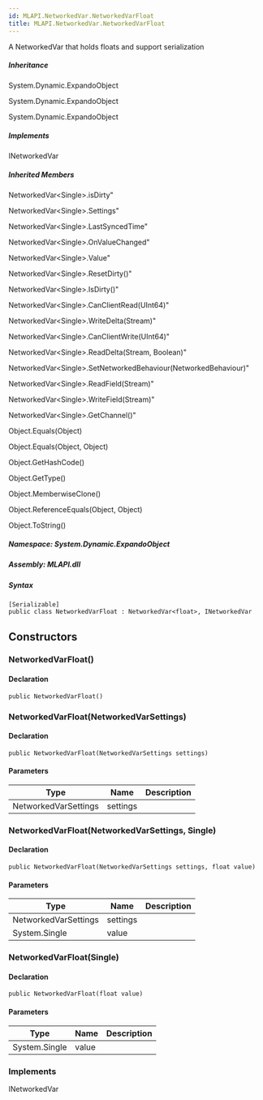 ```yaml
---  
id: MLAPI.NetworkedVar.NetworkedVarFloat  
title: MLAPI.NetworkedVar.NetworkedVarFloat  
---
```


<div class="markdown level0 summary">

A NetworkedVar that holds floats and support serialization

</div>

<div class="markdown level0 conceptual">

</div>

<div class="inheritance">

##### Inheritance

<div class="level0">

System.Dynamic.ExpandoObject

</div>

<div class="level1">

System.Dynamic.ExpandoObject

</div>

<div class="level2">

System.Dynamic.ExpandoObject

</div>

</div>

<div classs="implements">

##### Implements

<div>

INetworkedVar

</div>

</div>

<div class="inheritedMembers">

##### Inherited Members

<div>

NetworkedVar&lt;Single&gt;.isDirty"

</div>

<div>

NetworkedVar&lt;Single&gt;.Settings"

</div>

<div>

NetworkedVar&lt;Single&gt;.LastSyncedTime"

</div>

<div>

NetworkedVar&lt;Single&gt;.OnValueChanged"

</div>

<div>

NetworkedVar&lt;Single&gt;.Value"

</div>

<div>

NetworkedVar&lt;Single&gt;.ResetDirty()"

</div>

<div>

NetworkedVar&lt;Single&gt;.IsDirty()"

</div>

<div>

NetworkedVar&lt;Single&gt;.CanClientRead(UInt64)"

</div>

<div>

NetworkedVar&lt;Single&gt;.WriteDelta(Stream)"

</div>

<div>

NetworkedVar&lt;Single&gt;.CanClientWrite(UInt64)"

</div>

<div>

NetworkedVar&lt;Single&gt;.ReadDelta(Stream, Boolean)"

</div>

<div>

NetworkedVar&lt;Single&gt;.SetNetworkedBehaviour(NetworkedBehaviour)"

</div>

<div>

NetworkedVar&lt;Single&gt;.ReadField(Stream)"

</div>

<div>

NetworkedVar&lt;Single&gt;.WriteField(Stream)"

</div>

<div>

NetworkedVar&lt;Single&gt;.GetChannel()"

</div>

<div>

Object.Equals(Object)

</div>

<div>

Object.Equals(Object, Object)

</div>

<div>

Object.GetHashCode()

</div>

<div>

Object.GetType()

</div>

<div>

Object.MemberwiseClone()

</div>

<div>

Object.ReferenceEquals(Object, Object)

</div>

<div>

Object.ToString()

</div>

</div>

##### **Namespace**: System.Dynamic.ExpandoObject

##### **Assembly**: MLAPI.dll

##### Syntax

    [Serializable]
    public class NetworkedVarFloat : NetworkedVar<float>, INetworkedVar

## Constructors 

### NetworkedVarFloat()

<div class="markdown level1 summary">

</div>

<div class="markdown level1 conceptual">

</div>

#### Declaration

    public NetworkedVarFloat()

### NetworkedVarFloat(NetworkedVarSettings)

<div class="markdown level1 summary">

</div>

<div class="markdown level1 conceptual">

</div>

#### Declaration

    public NetworkedVarFloat(NetworkedVarSettings settings)

#### Parameters

| Type                 | Name     | Description |
|----------------------|----------|-------------|
| NetworkedVarSettings | settings |             |

### NetworkedVarFloat(NetworkedVarSettings, Single)

<div class="markdown level1 summary">

</div>

<div class="markdown level1 conceptual">

</div>

#### Declaration

    public NetworkedVarFloat(NetworkedVarSettings settings, float value)

#### Parameters

| Type                 | Name     | Description |
|----------------------|----------|-------------|
| NetworkedVarSettings | settings |             |
| System.Single        | value    |             |

### NetworkedVarFloat(Single)

<div class="markdown level1 summary">

</div>

<div class="markdown level1 conceptual">

</div>

#### Declaration

    public NetworkedVarFloat(float value)

#### Parameters

| Type          | Name  | Description |
|---------------|-------|-------------|
| System.Single | value |             |

### Implements

<div>

INetworkedVar

</div>
